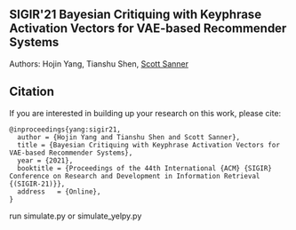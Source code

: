 ## SIGIR'21 Bayesian Critiquing with Keyphrase Activation Vectors for VAE-based Recommender Systems

Authors: Hojin Yang, Tianshu Shen, [Scott Sanner](https://d3m.mie.utoronto.ca/)


## Citation

If you are interested in building up your research on this work, please cite:
```
@inproceedings{yang:sigir21,
  author = {Hojin Yang and Tianshu Shen and Scott Sanner},
  title = {Bayesian Critiquing with Keyphrase Activation Vectors for VAE-based Recommender Systems},
  year = {2021},
  booktitle = {Proceedings of the 44th International {ACM} {SIGIR} Conference on Research and Development in Information Retrieval {(SIGIR-21)}},
  address   = {Online},
}
```

run simulate.py or simulate_yelpy.py
